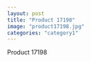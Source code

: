 ```yaml
---
layout: post
title: "Product 17198"
image: "product17198.jpg"
categories: "category1"
---
```

Product 17198

